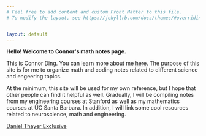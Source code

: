 ```yaml
---
# Feel free to add content and custom Front Matter to this file.
# To modify the layout, see https://jekyllrb.com/docs/themes/#overriding-theme-defaults


layout: default
---
```

**Hello! Welcome to Connor's math notes page.**

This is Connor Ding. You can learn more about me [here](https://www.czsding.com/). The purpose of this site is for me to organize math and coding notes related to different science and engeering topics. <br>

At the minimum, this site will be used for my own reference, but I hope that other people can find it helpful as well. Gradually, I will be compiling notes from my engineering courses at Stanford as well as my mathematics courses at UC Santa Barbara. In addition, I will link some cool resources related to neuroscience, math and engineering. 

[Daniel Thayer Exclusive](https://czsding40925.github.io/IEM-Simulation)